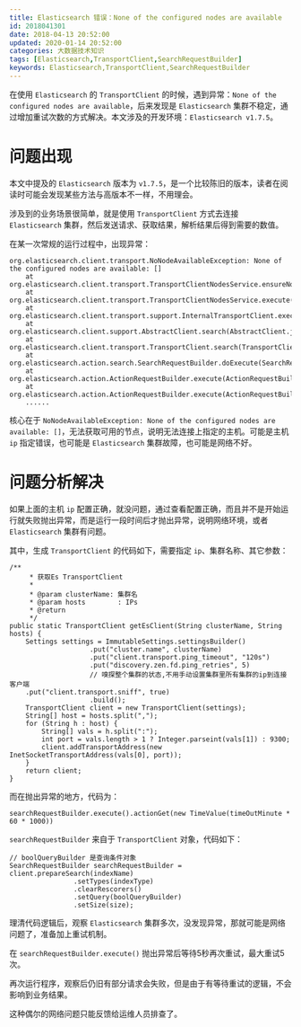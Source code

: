 ```yaml
---
title: Elasticsearch 错误：None of the configured nodes are available
id: 2018041301
date: 2018-04-13 20:52:00
updated: 2020-01-14 20:52:00
categories: 大数据技术知识
tags: [Elasticsearch,TransportClient,SearchRequestBuilder]
keywords: Elasticsearch,TransportClient,SearchRequestBuilder
---
```



在使用 `Elasticsearch` 的 `TransportClient` 的时候，遇到异常：`None of the configured nodes are available`，后来发现是 `Elasticsearch` 集群不稳定，通过增加重试次数的方式解决。本文涉及的开发环境：`Elasticsearch v1.7.5`。


<!-- more -->


# 问题出现


本文中提及的 `Elasticsearch` 版本为 `v1.7.5`，是一个比较陈旧的版本，读者在阅读时可能会发现某些方法与高版本不一样，不用理会。

涉及到的业务场景很简单，就是使用 `TransportClient` 方式去连接 `Elasticsearch` 集群，然后发送请求、获取结果，解析结果后得到需要的数值。

在某一次常规的运行过程中，出现异常：

```
org.elasticsearch.client.transport.NoNodeAvailableException: None of the configured nodes are available: []
    at org.elasticsearch.client.transport.TransportClientNodesService.ensureNodesAreAvailable(TransportClientNodesService.java:305)
    at org.elasticsearch.client.transport.TransportClientNodesService.execute(TransportClientNodesService.java:200)
    at org.elasticsearch.client.transport.support.InternalTransportClient.execute(InternalTransportClient.java:106)
    at org.elasticsearch.client.support.AbstractClient.search(AbstractClient.java:338)
    at org.elasticsearch.client.transport.TransportClient.search(TransportClient.java:430)
    at org.elasticsearch.action.search.SearchRequestBuilder.doExecute(SearchRequestBuilder.java:1112)
    at org.elasticsearch.action.ActionRequestBuilder.execute(ActionRequestBuilder.java:91)
    at org.elasticsearch.action.ActionRequestBuilder.execute(ActionRequestBuilder.java:65)
    ......
```

核心在于 `NoNodeAvailableException: None of the configured nodes are available: []`，无法获取可用的节点，说明无法连接上指定的主机。可能是主机 `ip` 指定错误，也可能是 `Elasticsearch` 集群故障，也可能是网络不好。


# 问题分析解决


如果上面的主机 `ip` 配置正确，就没问题，通过查看配置正确，而且并不是开始运行就失败抛出异常，而是运行一段时间后才抛出异常，说明网络环境，或者 `Elasticsearch` 集群有问题。

其中，生成 `TransportClient` 的代码如下，需要指定 `ip`、集群名称、其它参数：

```
/**
     * 获取Es TransportClient
     *
     * @param clusterName: 集群名
     * @param hosts        : IPs
     * @return
     */
public static TransportClient getEsClient(String clusterName, String hosts) {
	Settings settings = ImmutableSettings.settingsBuilder()
	                .put("cluster.name", clusterName)
	                .put("client.transport.ping_timeout", "120s")
	                .put("discovery.zen.fd.ping_retries", 5)
	                // 嗅探整个集群的状态,不用手动设置集群里所有集群的ip到连接客户端
	.put("client.transport.sniff", true)
	                .build();
	TransportClient client = new TransportClient(settings);
	String[] host = hosts.split(",");
	for (String h : host) {
		String[] vals = h.split(":");
		int port = vals.length > 1 ? Integer.parseint(vals[1]) : 9300;
		client.addTransportAddress(new InetSocketTransportAddress(vals[0], port));
	}
	return client;
}
```

而在抛出异常的地方，代码为：

```
searchRequestBuilder.execute().actionGet(new TimeValue(timeOutMinute * 60 * 1000))
```

`searchRequestBuilder` 来自于 `TransportClient` 对象，代码如下：

```
// boolQueryBuilder 是查询条件对象
SearchRequestBuilder searchRequestBuilder = client.prepareSearch(indexName)
                .setTypes(indexType)
                .clearRescorers()
                .setQuery(boolQueryBuilder)
                .setSize(size);
```

理清代码逻辑后，观察 `Elasticsearch` 集群多次，没发现异常，那就可能是网络问题了，准备加上重试机制。

在 `searchRequestBuilder.execute()` 抛出异常后等待5秒再次重试，最大重试5次。

再次运行程序，观察后仍旧有部分请求会失败，但是由于有等待重试的逻辑，不会影响到业务结果。

这种偶尔的网络问题只能反馈给运维人员排查了。

